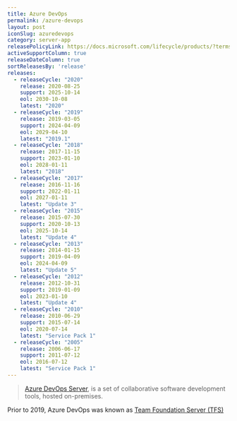 ```yaml
---
title: Azure DevOps
permalink: /azure-devops
layout: post
iconSlug: azuredevops
category: server-app
releasePolicyLink: https://docs.microsoft.com/lifecycle/products/?terms=Azure%20DevOps
activeSupportColumn: true
releaseDateColumn: true
sortReleasesBy: 'release'
releases:
  - releaseCycle: "2020"
    release: 2020-08-25
    support: 2025-10-14
    eol: 2030-10-08
    latest: "2020"
  - releaseCycle: "2019"
    release: 2019-03-05
    support: 2024-04-09
    eol: 2029-04-10
    latest: "2019.1"
  - releaseCycle: "2018"
    release: 2017-11-15
    support: 2023-01-10
    eol: 2028-01-11
    latest: "2018"
  - releaseCycle: "2017"
    release: 2016-11-16
    support: 2022-01-11
    eol: 2027-01-11
    latest: "Update 3"
  - releaseCycle: "2015"
    release: 2015-07-30
    support: 2020-10-13
    eol: 2025-10-14
    latest: "Update 4"
  - releaseCycle: "2013"
    release: 2014-01-15
    support: 2019-04-09
    eol: 2024-04-09
    latest: "Update 5"
  - releaseCycle: "2012"
    release: 2012-10-31
    support: 2019-01-09
    eol: 2023-01-10
    latest: "Update 4"
  - releaseCycle: "2010"
    release: 2010-06-29
    support: 2015-07-14
    eol: 2020-07-14
    latest: "Service Pack 1"
  - releaseCycle: "2005"
    release: 2006-06-17
    support: 2011-07-12
    eol: 2016-07-12
    latest: "Service Pack 1"
---
```


> [Azure DevOps Server](https://azure.microsoft.com/services/devops/), is a set of collaborative software development tools, hosted on-premises.

Prior to 2019, Azure DevOps was known as [Team Foundation Server (TFS)](https://docs.microsoft.com/lifecycle/products/?terms=Team%20Foundation%20Server)